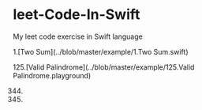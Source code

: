 # leet-Code-In-Swift
My leet code exercise in Swift language

1.[Two Sum](../blob/master/example/1.Two Sum.swift)

125.[Valid Palindrome](../blob/master/example/125.Valid Palindrome.playground)

344.

347.
